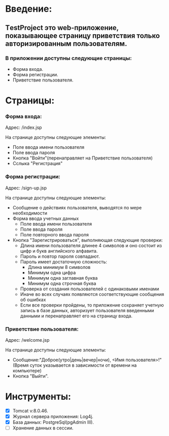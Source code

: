 
# Введение:

## ТestProject  это web-приложение, показывающее страницу приветствия только авторизированным пользователям. 

### В приложении доступны следующие страницы:
* Форма входа.
* Форма регистрации.
* Приветствие пользователя.

# Страницы:

### Форма входа:
Адрес: /index.jsp

На странице доступны следующие элементы:
* Поле ввода имени пользователя
* Поле ввода пароля 
* Кнопка "Войти"(перенаправляет на Приветствие пользователя)
* Сслыка "Регистрация"

### Форма регистрации:
Адрес: /sign-up.jsp

На странице доступны следующие элементы:
* Сообщение о действиях пользователя, выводятся по мере необходимости
* Форма ввода учетных данных
  * Поле ввода имени пользователя
  * Поле ввода пароля
  * Поле повторного ввода пароля
* Кнопка "Зарегистрироваться", выполняющая следующие проверки:
  * Длина имени пользователя длинее 4 символов и оно состоит из цифр и букв английского алфавита. 
  * Пароль и повтор пароля совпадают. 
  * Пароль имеет достаточную сложность:
    * Длина минимум 8 символов
    * Минимум одна цифра
    * Минимум одна заглавная буква
    * Минимум одна строчная буква
  * Проверка от создания пользователей с одинаковыми именами 
  * Иначе во всех случаях появляются соответствующие сообщения об ошибках
  * Если все проверки пройдены, то приложение сохраняет учетную запись в базе данных, авторизует пользователя введенными данными и перенаправляет его на страницу входа. 
    
### Приветствие пользователя:
Адрес: /welcome.jsp

На странице доступны следующие элементы:
* Сообщение:"Доброе(утро|день|вечер|ночи), <Имя пользователя>!"(Время суток указывается в зависимости от времени на компьютере)
* Кнопка "Выйти".

# Инструменты:
- [x] Tomcat v:8.0.46.
- [x] Журнал сервера приложения: Log4j.
- [x] База данных: PostgreSql(pgAdmin III).
- [ ] Хранение данных в сессии.
